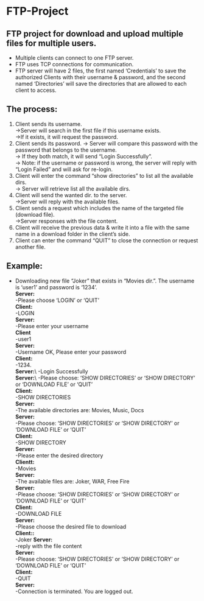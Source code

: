 # FTP-Project
## FTP project for download and upload multiple files for multiple users.
* Multiple clients can connect to one FTP server.
* FTP uses TCP connections for communication.
* FTP server will have 2 files, the first named ‘Credentials’ to save the authorized Clients with their username & password, and the second named ‘Directories’ will save the     directories that are allowed to each client to access.
## The process:
1. Client sends its username.\
  ->Server will search in the first file if this username exists.\
  ->If it exists, it will request the password.
2. Client sends its password.
-> Server will compare this password with the password that belongs to the username.\
-> If they both match, it will send “Login Successfully”.\
-> Note: if the username or password is wrong, the server will reply with “Login Failed” and will ask for re-login.
3. Client will enter the command “show directories” to list all the available dirs.\
-> Server will retrieve list all the available dirs.
4. Client will send the wanted dir. to the server.\
->Server will reply with the available files.
5. Client sends a request which includes the name of the targeted file (download file).\
->Server responses with the file content.
6. Client will receive the previous data & write it into a file with the same name in a download folder in the client’s side.
7. Client can enter the command “QUIT” to close the connection or request another file.
## Example:
* Downloading new file “Joker” that exists in “Movies dir.”. The username is ‘user1’ and password is ‘1234’.\
**Server:**\
-Please choose ‘LOGIN’ or ‘QUIT’\
**Client:**\
-LOGIN\
**Server:**\
-Please enter your username\
**Client**\
-user1\
**Server:**\
-Username OK, Please enter your password\
**Client:**\
-1234.\
**Server:**\ 
-Login Successfully\
**Server:**\ 
-Please choose: ‘SHOW DIRECTORIES’ or ‘SHOW DIRECTORY’ or ‘DOWNLOAD FILE’ or ‘QUIT’\
**Client:**\
-SHOW DIRECTORIES\
**Server:**\
-The available directories are: Movies, Music, Docs\
**Server:**\
-Please choose: ‘SHOW DIRECTORIES’ or ‘SHOW DIRECTORY’ or ‘DOWNLOAD FILE’ or ‘QUIT’\
**Client:**\
-SHOW DIRECTORY\
**Server:**\
-Please enter the desired directory\
**Clientt:**\
-Movies\
**Server:**\
-The available files are: Joker, WAR, Free Fire\
**Server:**\
-Please choose: ‘SHOW DIRECTORIES’ or ‘SHOW DIRECTORY’ or ‘DOWNLOAD FILE’ or ‘QUIT’\
**Client:**\
-DOWNLOAD FILE\
**Server:**\
-Please choose the desired file to download\
**Client::**\
-Joker
**Server:**\
-reply with the file content\
**Server:**\
-Please choose: ‘SHOW DIRECTORIES’ or ‘SHOW DIRECTORY’ or ‘DOWNLOAD FILE’ or ‘QUIT’\
**Client:**\
-QUIT\
**Server:**\
-Connection is terminated. You are logged out.
